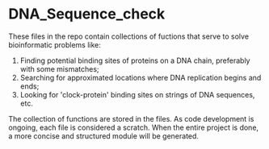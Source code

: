 # DNA_Sequence_check

These files in the repo contain collections of fuctions that serve to solve bioinformatic problems like:

1. Finding potential binding sites of proteins on a DNA chain, preferably with some mismatches;
2. Searching for approximated locations where DNA replication begins and ends;
3. Looking for 'clock-protein' binding sites on strings of DNA sequences, etc.

The collection of functions are stored in the files. As code development is ongoing, each file is considered a scratch.
When the entire project is done, a more concise and structured module will be generated.
